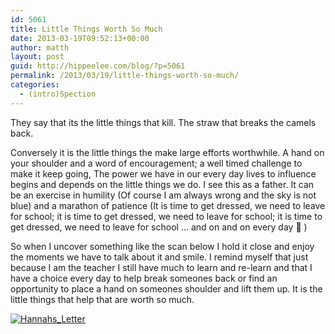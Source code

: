 ```yaml
---
id: 5061
title: Little Things Worth So Much
date: 2013-03-19T09:52:13+00:00
author: matth
layout: post
guid: http://hippeelee.com/blog/?p=5061
permalink: /2013/03/19/little-things-worth-so-much/
categories:
  - (intro)Spection
---
```

They say that its the little things that kill. The straw that breaks the camels back.

Conversely it is the little things the make large efforts worthwhile. A hand on your shoulder and a word of encouragement; a well timed challenge to make it keep going, The power we have in our every day lives to influence begins and depends on the little things we do. I see this as a father. It can be an exercise in humility (Of course I am always wrong and the sky is not blue) and a marathon of patience (It is time to get dressed, we need to leave for school; it is time to get dressed, we need to leave for school; it is time to get dressed, we need to leave for school &#8230; and on and on every day 🙂 )

So when I uncover something like the scan below I hold it close and enjoy the moments we have to talk about it and smile. I remind myself that just because I am the teacher I still have much to learn and re-learn and that I have a choice every day to help break someones back or find an opportunity to place a hand on someones shoulder and lift them up. It is the little things that help that are worth so much.

[<img class="aligncenter size-large wp-image-5064" alt="Hannahs_Letter" src="http://192.241.192.98/wp-content/uploads/2013/03/Hannahs_Letter1-791x1024.png" srcset="http://localhost/wp-content/uploads/2013/03/Hannahs_Letter1-791x1024.png 791w, http://localhost/wp-content/uploads/2013/03/Hannahs_Letter1-232x300.png 232w, http://localhost/wp-content/uploads/2013/03/Hannahs_Letter1-768x994.png 768w, http://localhost/wp-content/uploads/2013/03/Hannahs_Letter1.png 1230w" sizes="(max-width: 767px) 89vw, (max-width: 1000px) 54vw, (max-width: 1071px) 543px, 580px" />](http://localhost/wp-content/uploads/2013/03/Hannahs_Letter1.png)